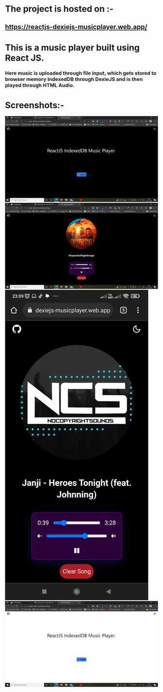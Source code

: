 # The project is hosted on :- 
## <a href="https://reactjs-dexiejs-musicplayer.web.app/">https://reactjs-dexiejs-musicplayer.web.app/</a>

# This is a music player built using React JS. 
### Here music is uploaded through file input, which gets stored to browser memory IndexedDB through DexieJS and is then played through HTML Audio.

# Screenshots:-

<img src="./ss1.png"/>

<img src="./ss2.png"/>

<img src="./ss4.jpeg"/>

<img src="./ss3.png"/>
